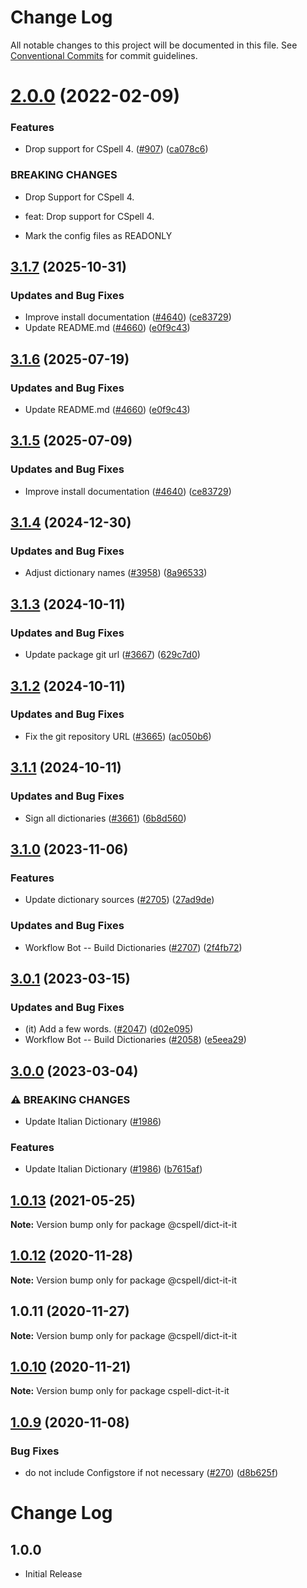# Change Log

All notable changes to this project will be documented in this file.
See [Conventional Commits](https://conventionalcommits.org) for commit guidelines.

# [2.0.0](https://github.com/streetsidesoftware/cspell-dicts/compare/@cspell/dict-it-it@1.0.13...@cspell/dict-it-it@2.0.0) (2022-02-09)


### Features

* Drop support for CSpell 4. ([#907](https://github.com/streetsidesoftware/cspell-dicts/issues/907)) ([ca078c6](https://github.com/streetsidesoftware/cspell-dicts/commit/ca078c6a2e188cc3cf6276db1ba7e007f0f06f27))


### BREAKING CHANGES

* Drop Support for CSpell 4.

* feat: Drop support for CSpell 4.
* Mark the config files as READONLY





## [3.1.7](https://github.com/LadyK-21/cspell-dicts/compare/@cspell/dict-it-it@3.1.6...@cspell/dict-it-it@3.1.7) (2025-10-31)


### Updates and Bug Fixes

* Improve install documentation ([#4640](https://github.com/LadyK-21/cspell-dicts/issues/4640)) ([ce83729](https://github.com/LadyK-21/cspell-dicts/commit/ce837295163125b6ff57494d9de1609edc6204e6))
* Update README.md ([#4660](https://github.com/LadyK-21/cspell-dicts/issues/4660)) ([e0f9c43](https://github.com/LadyK-21/cspell-dicts/commit/e0f9c43f2dc0170a118dfe3a5008d3cf017e36ce))

## [3.1.6](https://github.com/streetsidesoftware/cspell-dicts/compare/@cspell/dict-it-it@3.1.5...@cspell/dict-it-it@3.1.6) (2025-07-19)


### Updates and Bug Fixes

* Update README.md ([#4660](https://github.com/streetsidesoftware/cspell-dicts/issues/4660)) ([e0f9c43](https://github.com/streetsidesoftware/cspell-dicts/commit/e0f9c43f2dc0170a118dfe3a5008d3cf017e36ce))

## [3.1.5](https://github.com/streetsidesoftware/cspell-dicts/compare/@cspell/dict-it-it@3.1.4...@cspell/dict-it-it@3.1.5) (2025-07-09)


### Updates and Bug Fixes

* Improve install documentation ([#4640](https://github.com/streetsidesoftware/cspell-dicts/issues/4640)) ([ce83729](https://github.com/streetsidesoftware/cspell-dicts/commit/ce837295163125b6ff57494d9de1609edc6204e6))

## [3.1.4](https://github.com/streetsidesoftware/cspell-dicts/compare/@cspell/dict-it-it@3.1.3...@cspell/dict-it-it@3.1.4) (2024-12-30)


### Updates and Bug Fixes

* Adjust dictionary names ([#3958](https://github.com/streetsidesoftware/cspell-dicts/issues/3958)) ([8a96533](https://github.com/streetsidesoftware/cspell-dicts/commit/8a96533bec21280103740868b81559437c413501))

## [3.1.3](https://github.com/streetsidesoftware/cspell-dicts/compare/@cspell/dict-it-it@3.1.2...@cspell/dict-it-it@3.1.3) (2024-10-11)


### Updates and Bug Fixes

* Update package git url ([#3667](https://github.com/streetsidesoftware/cspell-dicts/issues/3667)) ([629c7d0](https://github.com/streetsidesoftware/cspell-dicts/commit/629c7d0a5e1bacad1d3874b1f8372edc3494ef97))

## [3.1.2](https://github.com/streetsidesoftware/cspell-dicts/compare/@cspell/dict-it-it@3.1.1...@cspell/dict-it-it@3.1.2) (2024-10-11)


### Updates and Bug Fixes

* Fix the git repository URL ([#3665](https://github.com/streetsidesoftware/cspell-dicts/issues/3665)) ([ac050b6](https://github.com/streetsidesoftware/cspell-dicts/commit/ac050b697d57820109995e92fac5ccc32ced1723))

## [3.1.1](https://github.com/streetsidesoftware/cspell-dicts/compare/@cspell/dict-it-it@3.1.0...@cspell/dict-it-it@3.1.1) (2024-10-11)


### Updates and Bug Fixes

* Sign all dictionaries ([#3661](https://github.com/streetsidesoftware/cspell-dicts/issues/3661)) ([6b8d560](https://github.com/streetsidesoftware/cspell-dicts/commit/6b8d560cf51a593458ce42bca415859f872cfc97))

## [3.1.0](https://github.com/streetsidesoftware/cspell-dicts/compare/@cspell/dict-it-it@3.0.1...@cspell/dict-it-it@3.1.0) (2023-11-06)


### Features

* Update dictionary sources ([#2705](https://github.com/streetsidesoftware/cspell-dicts/issues/2705)) ([27ad9de](https://github.com/streetsidesoftware/cspell-dicts/commit/27ad9de120fc71bc1b9a2aacc4407c423aeee2fd))


### Updates and Bug Fixes

* Workflow Bot -- Build Dictionaries ([#2707](https://github.com/streetsidesoftware/cspell-dicts/issues/2707)) ([2f4fb72](https://github.com/streetsidesoftware/cspell-dicts/commit/2f4fb72ad0b370c78bdbc19f38ee6a452e767010))

## [3.0.1](https://github.com/streetsidesoftware/cspell-dicts/compare/@cspell/dict-it-it@3.0.0...@cspell/dict-it-it@3.0.1) (2023-03-15)


### Updates and Bug Fixes

* (it) Add a few words. ([#2047](https://github.com/streetsidesoftware/cspell-dicts/issues/2047)) ([d02e095](https://github.com/streetsidesoftware/cspell-dicts/commit/d02e095189edbeb1ba5f48d20dabc86f88f568d7))
* Workflow Bot -- Build Dictionaries ([#2058](https://github.com/streetsidesoftware/cspell-dicts/issues/2058)) ([e5eea29](https://github.com/streetsidesoftware/cspell-dicts/commit/e5eea290cde1f6e4ccb34a8168472640a75177fc))

## [3.0.0](https://github.com/streetsidesoftware/cspell-dicts/compare/@cspell/dict-it-it@2.0.0...@cspell/dict-it-it@3.0.0) (2023-03-04)


### ⚠ BREAKING CHANGES

* Update Italian Dictionary ([#1986](https://github.com/streetsidesoftware/cspell-dicts/issues/1986))

### Features

* Update Italian Dictionary ([#1986](https://github.com/streetsidesoftware/cspell-dicts/issues/1986)) ([b7615af](https://github.com/streetsidesoftware/cspell-dicts/commit/b7615af4dfdf6212e3120e8cb76067d84efe1fde))

## [1.0.13](https://github.com/streetsidesoftware/cspell-dicts/compare/@cspell/dict-it-it@1.0.12...@cspell/dict-it-it@1.0.13) (2021-05-25)

**Note:** Version bump only for package @cspell/dict-it-it





## [1.0.12](https://github.com/streetsidesoftware/cspell-dicts/compare/@cspell/dict-it-it@1.0.11...@cspell/dict-it-it@1.0.12) (2020-11-28)

**Note:** Version bump only for package @cspell/dict-it-it





## 1.0.11 (2020-11-27)

**Note:** Version bump only for package @cspell/dict-it-it





## [1.0.10](https://github.com/streetsidesoftware/cspell-dicts/compare/cspell-dict-it-it@1.0.9...cspell-dict-it-it@1.0.10) (2020-11-21)

**Note:** Version bump only for package cspell-dict-it-it

## [1.0.9](https://github.com/streetsidesoftware/cspell-dicts/compare/cspell-dict-it-it@1.0.8...cspell-dict-it-it@1.0.9) (2020-11-08)

### Bug Fixes

- do not include Configstore if not necessary ([#270](https://github.com/streetsidesoftware/cspell-dicts/issues/270)) ([d8b625f](https://github.com/streetsidesoftware/cspell-dicts/commit/d8b625f2f42d5cc6c4a9390216ac1e5037886e44))

# Change Log

## 1.0.0

- Initial Release
